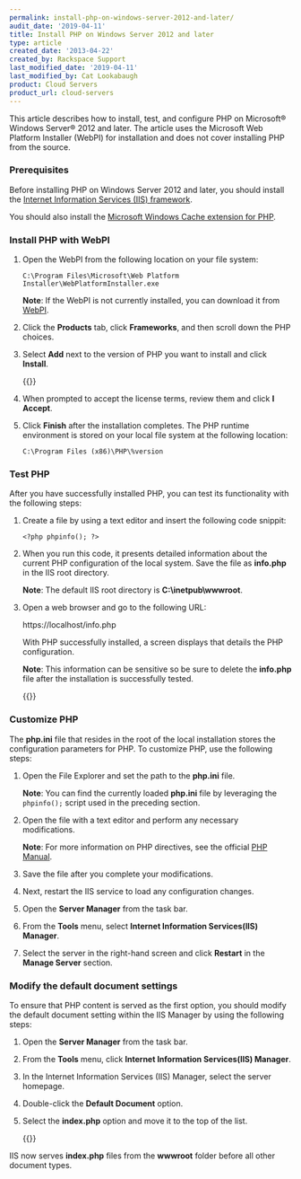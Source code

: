 ```yaml
---
permalink: install-php-on-windows-server-2012-and-later/
audit_date: '2019-04-11'
title: Install PHP on Windows Server 2012 and later
type: article
created_date: '2013-04-22'
created_by: Rackspace Support
last_modified_date: '2019-04-11'
last_modified_by: Cat Lookabaugh
product: Cloud Servers
product_url: cloud-servers
---
```


This article describes how to install, test, and configure PHP on Microsoft&reg;
Windows Server&reg; 2012 and later. The article uses the Microsoft Web Platform
Installer (WebPI) for installation and does not cover installing PHP from
the source.

### Prerequisites

Before installing PHP on Windows Server 2012 and later, you should install
the [Internet Information Services (IIS) framework](https://docs.microsoft.com/en-us/dynamics-nav/support/how-to--install-and-configure-internet-information-services-for-microsoft-dynamics-nav-web-client).

You should also install the
[Microsoft Windows Cache extension for PHP](https://docs.microsoft.com/en-us/iis/application-frameworks/install-and-configure-php-on-iis/use-the-windows-cache-extension-for-php).

### Install PHP with WebPI

1. Open the WebPI from the following location on your
file system:

       C:\Program Files\Microsoft\Web Platform Installer\WebPlatformInstaller.exe

   **Note**: If the WebPI is not currently installed, you can download
   it from [WebPI](https://www.microsoft.com/web/downloads/platform.aspx).

2. Click the **Products** tab, click **Frameworks**, and then scroll down the
PHP choices.

3. Select **Add** next to the version of PHP you want to install and
click **Install**.

   {{<image src="php_webpi.png" alt="" title="">}}

4. When prompted to accept the license terms, review them and click **I Accept**.

5. Click **Finish** after the installation completes. The PHP runtime
environment is stored on your local file system at the following
location:

       C:\Program Files (x86)\PHP\%version

### Test PHP

After you have successfully installed PHP, you can test its functionality
with the following steps:

1. Create a file by using a text editor and insert the following code
snippit:

       <?php phpinfo(); ?>

2. When you run this code, it presents detailed information about the
current PHP configuration of the local system. Save the
file as **info.php** in the IIS root directory.

   **Note**: The default IIS root directory is **C:\\inetpub\\wwwroot**.

3. Open a web browser and go to the following URL:

    https://localhost/info.php

   With PHP successfully installed, a screen displays that details the PHP configuration.

   **Note**: This information can be sensitive so be sure to delete
   the **info.php** file after the installation is successfully tested.

   {{<image src="php_info.png" alt="" title="">}}

### Customize PHP

The **php.ini** file that resides in the root of the local installation stores
the configuration parameters for PHP. To customize PHP, use the following 
steps:

1. Open the File Explorer and set the path to the **php.ini** file.

   **Note**: You can find the currently loaded **php.ini** file by leveraging the `phpinfo();` script used in the preceding section.

2. Open the file with a text editor and perform any necessary modifications.

   **Note**: For more information on PHP directives, see the official
   [PHP Manual](https://php.net/manual/en).

3. Save the file after you complete your modifications.

4. Next, restart the IIS service to load any configuration changes. 

5. Open the **Server Manager** from the task bar. 

6. From the **Tools** menu, select **Internet Information Services(IIS) Manager**. 

7. Select the server in the right-hand screen and click **Restart** in the **Manage Server** section.

### Modify the default document settings

To ensure that PHP content is served as the first option, you should modify
the default document setting within the IIS Manager by using the following steps:

1. Open the **Server Manager** from the task bar.

2. From the **Tools** menu, click **Internet Information Services(IIS) Manager**.

3. In the Internet Information Services (IIS) Manager, select the
server homepage.

4. Double-click the **Default Document** option.

5. Select the **index.php** option and move it to the top of the
list.

   {{<image src="php_top.png" alt="" title="">}}

IIS now serves **index.php** files from the **wwwroot** folder before all other document types.
